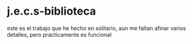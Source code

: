 # j.e.c.s-biblioteca
este es el trabajo que he hecho en solitario, aun me faltan afinar varios detalles, pero practicamente es funcional
